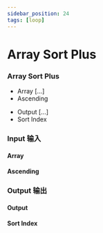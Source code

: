 ```yaml
---
sidebar_position: 24
tags: [loop]
---
```


# Array Sort Plus

<div className="patch-container">
    <div className="patch processor">
        <h3>Array Sort Plus</h3>
        <ul className="inputs">
            <li>Array <span>[...]</span></li>
            <li>Ascending <span className="checkbox-off"></span></li>
        </ul>
        <ul className="outputs">
            <li>Output <span>[...]</span></li>
            <li>Sort Index</li>
        </ul>
    </div>
</div>


<div className="port-descriptions">
<div className="inputs">

### Input 输入

#### Array



#### Ascending



</div>
<div className="outputs">

### Output 输出

#### Output 


#### Sort Index



</div>
</div>